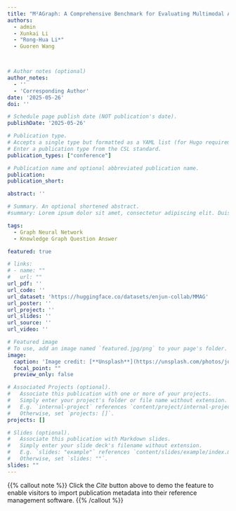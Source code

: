 ```yaml
---
title: "M²AGraph: A Comprehensive Benchmark for Evaluating Multimodal Attribute Graphs in Graph Foundation Models"
authors:
  - admin
  - Xunkai Li
  - "Rong-Hua Li*"
  - Guoren Wang



# Author notes (optional)
author_notes:
  - ''
  - 'Corresponding Author'
date: '2025-05-26'
doi: ''

# Schedule page publish date (NOT publication's date).
publishDate: '2025-05-26'

# Publication type.
# Accepts a single type but formatted as a YAML list (for Hugo requirements).
# Enter a publication type from the CSL standard.
publication_types: ["conference"]

# Publication name and optional abbreviated publication name.
publication: 
publication_short: 

abstract: ''

# Summary. An optional shortened abstract.
#summary: Lorem ipsum dolor sit amet, consectetur adipiscing elit. Duis posuere tellus ac convallis placerat. Proin tincidunt magna sed ex sollicitudin condimentum.

tags:
  - Graph Neural Network
  - Knowledge Graph Question Answer

featured: true

# links:
# - name: ""
#   url: ""
url_pdf: ''
url_code: ''
url_dataset: 'https://huggingface.co/datasets/enjun-collab/MMAG'
url_poster: ''
url_project: ''
url_slides: ''
url_source: ''
url_video: ''

# Featured image
# To use, add an image named `featured.jpg/png` to your page's folder. 
image:
  caption: 'Image credit: [**Unsplash**](https://unsplash.com/photos/jdD8gXaTZsc)'
  focal_point: ""
  preview_only: false

# Associated Projects (optional).
#   Associate this publication with one or more of your projects.
#   Simply enter your project's folder or file name without extension.
#   E.g. `internal-project` references `content/project/internal-project/index.md`.
#   Otherwise, set `projects: []`.
projects: []

# Slides (optional).
#   Associate this publication with Markdown slides.
#   Simply enter your slide deck's filename without extension.
#   E.g. `slides: "example"` references `content/slides/example/index.md`.
#   Otherwise, set `slides: ""`.
slides: ""
---
```


{{% callout note %}}
Click the *Cite* button above to demo the feature to enable visitors to import publication metadata into their reference management software.
{{% /callout %}}

